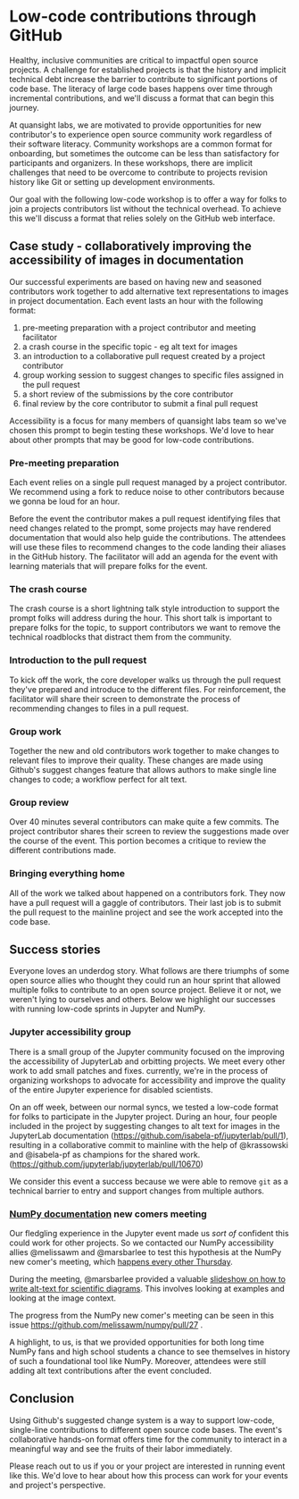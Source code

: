 <!--
.. title: Low-code contributions through GitHub
.. slug: low-code-contributions-through-GitHub
.. date: 2021-08-10 18:00:00 UTC-00:00
.. author: Isabela Presedo-Floyd, Mars Lee, Melissa Weber Mendonça, Tony Fast
.. tags: Jupyter, NumPy, Accessibility
.. category:
.. link:
.. description:
.. type: text
-->


# Low-code contributions through GitHub

Healthy, inclusive communities are critical to impactful open source projects. 
A challenge for established projects is that the history and implicit technical debt increase the barrier to contribute to significant portions of code base.
The literacy of large code bases happens over time through incremental contributions, and we'll discuss a format that can begin this journey.

At quansight labs, we are motivated to provide opportunities for new contributor's to experience open source community work regardless of their software literacy. 
Community workshops are a common format for onboarding, but sometimes the outcome can be less than satisfactory for participants and organizers. 
In these workshops, there are implicit challenges that need to be overcome to contribute to projects revision history like Git or setting up development environments. 

Our goal with the following low-code workshop is to offer a way for folks to join a projects contributors list without the technical overhead. 
To achieve this we'll discuss a format that relies solely on the GitHub web interface.

## Case study - collaboratively improving the accessibility of images in documentation

Our successful experiments are based on having new and seasoned contributors work together to add alternative text representations to images in project documentation. 
Each event lasts an hour with the following format:

1. pre-meeting preparation with a project contributor and meeting facilitator
2. a crash course in the specific topic - eg alt text for images
3. an introduction to a collaborative pull request created by a project contributor
4. group working session to suggest changes to specific files assigned in the pull request
5. a short review of the submissions by the core contributor
6. final review by the core contributor to submit a final pull request

Accessibility is a focus for many members of quansight labs team so we've chosen this prompt to begin testing these workshops. 
We'd love to hear about other prompts that may be good for low-code contributions.

### Pre-meeting preparation

Each event relies on a single pull request managed by a project contributor. 
We recommend using a fork to reduce noise to other contributors because we gonna be loud for an hour. 

Before the event the contributor makes a pull request identifying files that need changes related to the prompt, some projects may have rendered documentation that would also help guide the contributions. 
The attendees will use these files to recommend changes to the code landing their aliases in the GitHub history. 
The facilitator will add an agenda for the event with learning materials that will prepare folks for the event.

### The crash course

The crash course is a short lightning talk style introduction to support the prompt folks will address during the hour. 
This short talk is important to prepare folks for the topic, to support contributors we want to remove the technical roadblocks that distract them from the community.

### Introduction to the pull request 

To kick off the work, the core developer walks us through the pull request they've prepared and introduce to the different files. 
For reinforcement, the facilitator will share their screen to demonstrate the process of recommending changes to files in a pull request.

### Group work

Together the new and old contributors work together to make changes to relevant files to improve their quality. 
These changes are made using Github's suggest changes feature that allows authors to make single line changes to code; a workflow perfect for alt text.

### Group review

Over 40 minutes several contributors can make quite a few commits. 
The project contributor shares their screen to review the suggestions made over the course of the event. 
This portion becomes a critique to review the different contributions made.

### Bringing everything home

All of the work we talked about happened on a contributors fork. 
They now have a pull request will a gaggle of contributors. 
Their last job is to submit the pull request to the mainline project and see the work accepted into the code base.

## Success stories

Everyone loves an underdog story. 
What follows are there triumphs of some open source allies who thought they could run an hour sprint that allowed multiple folks to contribute to an open source project. 
Believe it or not, we weren't lying to ourselves and others. Below we highlight our successes with running low-code sprints in Jupyter and NumPy.

### Jupyter accessibility group

There is a small group of the Jupyter community focused on the improving the accessibility of JupyterLab and orbitting projects. 
We meet every other work to add small patches and fixes. currently, we're in the process of organizing workshops to advocate for accessibility and improve the quality of the entire Jupyter experience for disabled scientists.

On an off week, between our normal syncs, we tested a low-code format for folks to participate in the Jupyter project. 
During an hour, four people included in the project by suggesting changes to alt text for images in the JupyterLab documentation (https://github.com/isabela-pf/jupyterlab/pull/1), 
resulting in a collaborative commit to mainline with the help of @krassowski and @isabela-pf as champions for the shared work.(https://github.com/jupyterlab/jupyterlab/pull/10670)

We consider this event a success because we were able to remove `git` as a technical barrier to entry and support changes from multiple authors.


### [NumPy documentation](https://numpy.org/doc/stable/) new comers meeting

Our fledgling experience in the Jupyter event made us *sort of* confident this could work for other projects. 
So we contacted our NumPy accessibility allies @melissawm and @marsbarlee to test this
hypothesis at the NumPy new comer's meeting, which [happens every other
Thursday](http://numpy-discussion.10968.n7.nabble.com/Newcomer-s-Hour-td49226.html).

During the meeting, @marsbarlee provided a valuable [slideshow on how to write alt-text for
scientific diagrams](https://docs.google.com/presentation/d/150vhbpGrtAc3ALhrS1a07lhEKCgevAY3ITh-4eCndDk/edit?usp=sharing). 
This involves looking at examples and looking at the image context.

The progress from the NumPy new comer's meeting can be seen in this issue https://github.com/melissawm/numpy/pull/27 .

A highlight, to us, is that we provided opportunities for both long time NumPy fans and high
school students a chance to see themselves in history of such a foundational tool like NumPy. 
Moreover, attendees were still adding alt text contributions after the event concluded.


## Conclusion

Using Github's suggested change system is a way to support low-code, single-line contributions to different open source code bases. 
The event's collaborative hands-on format offers time for the community to interact in a meaningful way and see the fruits of their labor immediately.

Please reach out to us if you or your project are interested in running event like this. 
We'd love to hear about how this process can work for your events and project's perspective.
